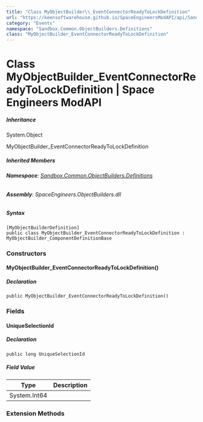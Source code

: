 ```yaml
---
title: "Class MyObjectBuilder\\_EventConnectorReadyToLockDefinition"
url: "https://keensoftwarehouse.github.io/SpaceEngineersModAPI/api/Sandbox.Common.ObjectBuilders.Definitions.MyObjectBuilder_EventConnectorReadyToLockDefinition.html"
category: "Events"
namespace: "Sandbox.Common.ObjectBuilders.Definitions"
class: "MyObjectBuilder_EventConnectorReadyToLockDefinition"
---
```


# Class MyObjectBuilder\_EventConnectorReadyToLockDefinition | Space Engineers ModAPI

##### Inheritance

System.Object

MyObjectBuilder\_EventConnectorReadyToLockDefinition

##### Inherited Members

###### **Namespace**: [Sandbox.Common.ObjectBuilders.Definitions](https://keensoftwarehouse.github.io/SpaceEngineersModAPI/api/Sandbox.Common.ObjectBuilders.Definitions.html)

###### **Assembly**: SpaceEngineers.ObjectBuilders.dll

##### Syntax

```
[MyObjectBuilderDefinition]
public class MyObjectBuilder_EventConnectorReadyToLockDefinition : MyObjectBuilder_ComponentDefinitionBase
```

### Constructors

#### MyObjectBuilder\_EventConnectorReadyToLockDefinition()

##### Declaration

```
public MyObjectBuilder_EventConnectorReadyToLockDefinition()
```

### Fields

#### UniqueSelectionId

##### Declaration

```
public long UniqueSelectionId
```

##### Field Value

| Type | Description |
| --- | --- |
| System.Int64 |     |

### Extension Methods